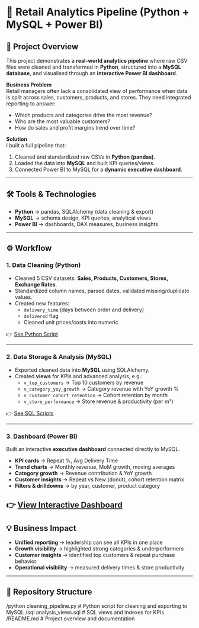 # 🛒 Retail Analytics Pipeline (Python + MySQL + Power BI)

## 📌 Project Overview
This project demonstrates a **real-world analytics pipeline** where raw CSV files were cleaned and transformed in **Python**, structured into a **MySQL database**, and visualised through an **interactive Power BI dashboard**.

**Business Problem**  
Retail managers often lack a consolidated view of performance when data is split across sales, customers, products, and stores. They need integrated reporting to answer:
- Which products and categories drive the most revenue?
- Who are the most valuable customers?
- How do sales and profit margins trend over time?

**Solution**  
I built a full pipeline that:
1. Cleaned and standardized raw CSVs in **Python (pandas)**.  
2. Loaded the data into **MySQL** and built KPI queries/views.  
3. Connected Power BI to MySQL for a **dynamic executive dashboard**.  

---

## 🛠️ Tools & Technologies
- **Python** → pandas, SQLAlchemy (data cleaning & export)  
- **MySQL** → schema design, KPI queries, analytical views  
- **Power BI** → dashboards, DAX measures, business insights  

---

## ⚙️ Workflow

### 1. Data Cleaning (Python)
- Cleaned 5 CSV datasets: **Sales, Products, Customers, Stores, Exchange Rates**.
- Standardized column names, parsed dates, validated missing/duplicate values.
- Created new features:
  - `delivery_time` (days between order and delivery)  
  - `delivered` flag  
  - Cleaned unit prices/costs into numeric  

👉 [See Python Script](./python/cleaning_pipeline.py)

---

### 2. Data Storage & Analysis (MySQL)
- Exported cleaned data into **MySQL** using SQLAlchemy.  
- Created **views** for KPIs and advanced analysis, e.g.:  
  - `v_top_customers` → Top 10 customers by revenue  
  - `v_category_yoy_growth` → Category revenue with YoY growth %  
  - `v_customer_cohort_retention` → Cohort retention by month  
  - `v_store_performance` → Store revenue & productivity (per m²)  

👉 [See SQL Scripts](./sql/analysis_views.sql)

---

### 3. Dashboard (Power BI)
Built an interactive **executive dashboard** connected directly to MySQL.  
- **KPI cards** →  Repeat %, Avg Delivery Time  
- **Trend charts** → Monthly revenue, MoM growth, moving averages  
- **Category growth** → Revenue contribution & YoY growth  
- **Customer insights** → Repeat vs New (donut), cohort retention matrix  
- **Filters & drilldowns** → by year, customer, product category


👉 [**View Interactive Dashboard**](https://app.powerbi.com/view?r=eyJrIjoiNjBhNmVkZTAtMTdiYi00MTYzLWJhMDctZmRkZjc0YTg4MjE5IiwidCI6Ijc0M2ZkMmZhLTA1NTUtNGFhYy1iMjFjLTMyMWUzYzIwMWRiMyJ9)
---

## 💡 Business Impact
- **Unified reporting** → leadership can see all KPIs in one place  
- **Growth visibility** → highlighted strong categories & underperformers  
- **Customer insights** → identified top customers & repeat purchase behavior  
- **Operational visibility** → measured delivery times & store productivity  

---

## 📂 Repository Structure
/python
   cleaning_pipeline.py   # Python script for cleaning and exporting to MySQL
/sql
   analysis_views.sql     # SQL views and indexes for KPIs
/README.md               # Project overview and documentation
